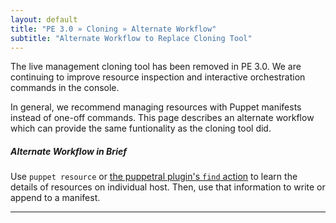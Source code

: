 ```yaml
---
layout: default
title: "PE 3.0 » Cloning » Alternate Workflow"
subtitle: "Alternate Workflow to Replace Cloning Tool"
---
```



The live management cloning tool has been removed in PE 3.0. We are continuing to improve resource inspection and interactive orchestration commands in the console.

In general, we recommend managing resources with Puppet manifests instead of one-off commands. This page describes an alternate workflow which can provide the same funtionality as the cloning tool did.

##### Alternate Workflow in Brief
Use `puppet resource` or [the puppetral plugin's `find` action](./orchestration_actions.html#find) to learn the details of resources on individual host. Then, use that information to write or append to a manifest.

* * *
